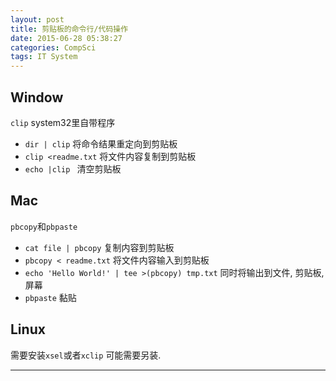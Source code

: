 ```yaml
---
layout: post
title: 剪贴板的命令行/代码操作
date: 2015-06-28 05:38:27
categories: CompSci
tags: IT System
---
```


## Window
`clip` system32里自带程序

- `dir | clip` 将命令结果重定向到剪贴板
- `clip <readme.txt` 将文件内容复制到剪贴板
- `echo |clip ` 清空剪贴板

## Mac
`pbcopy`和`pbpaste`
- `cat file | pbcopy` 复制内容到剪贴板
- `pbcopy < readme.txt` 将文件内容输入到剪贴板
- `echo 'Hello World!' | tee >(pbcopy) tmp.txt` 同时将输出到文件, 剪贴板, 屏幕
- `pbpaste` 黏贴

## Linux
需要安装`xsel`或者`xclip` 可能需要另装.

---
